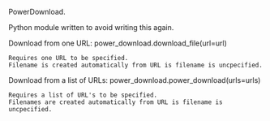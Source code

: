 PowerDownload.

Python module written to avoid writing this again.


Download from one URL: power_download.download_file(url=url)
    
    Requires one URL to be specified.
    Filename is created automatically from URL is filename is uncpecified.


Download from a list of URLs: power_download.power_download(urls=urls)

    Requires a list of URL's to be specified.
    Filenames are created automatically from URL is filename is uncpecified.